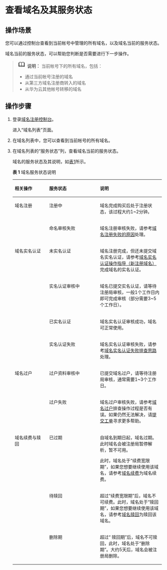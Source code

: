 # 查看域名及其服务状态<a name="domain_ug_310008"></a>

## 操作场景<a name="section15733027839"></a>

您可以通过控制台查看到当前帐号中管理的所有域名，以及域名当前的服务状态。

域名当前的服务状态，可以帮助您判断是否需要进行下一步操作。

>![](public_sys-resources/icon-note.gif) **说明：** 
>当前帐号下的所有域名，包括：
>-   通过当前帐号注册的域名
>-   从第三方域名注册商转入的域名
>-   从华为云其他帐号转移的域名

## 操作步骤<a name="section9256133261318"></a>

1.  登录[域名注册控制台](https://console.huaweicloud.com/domain/?region=cn-north-4#/domain/list)。

    进入“域名列表”页面。

2.  在域名列表中，您可以查看到当前帐号的所有域名。
3.  在域名列表的“服务状态”列，查看域名当前的服务状态。

    域名的服务状态及其说明，如[表1](#table168326289249)所示。

    **表 1**  域名服务状态说明

    <a name="table168326289249"></a>
    <table><thead align="left"><tr id="row6833132811247"><th class="cellrowborder" valign="top" width="23.057694230576942%" id="mcps1.2.4.1.1"><p id="p11598639162516"><a name="p11598639162516"></a><a name="p11598639162516"></a>相关操作</p>
    </th>
    <th class="cellrowborder" valign="top" width="34.06659334066593%" id="mcps1.2.4.1.2"><p id="p148331028192413"><a name="p148331028192413"></a><a name="p148331028192413"></a>服务状态</p>
    </th>
    <th class="cellrowborder" valign="top" width="42.875712428757126%" id="mcps1.2.4.1.3"><p id="p4833122819249"><a name="p4833122819249"></a><a name="p4833122819249"></a>说明</p>
    </th>
    </tr>
    </thead>
    <tbody><tr id="row145165973911"><td class="cellrowborder" rowspan="2" valign="top" width="23.057694230576942%" headers="mcps1.2.4.1.1 "><p id="p65161698397"><a name="p65161698397"></a><a name="p65161698397"></a>域名注册</p>
    </td>
    <td class="cellrowborder" valign="top" width="34.06659334066593%" headers="mcps1.2.4.1.2 "><p id="p1551711915399"><a name="p1551711915399"></a><a name="p1551711915399"></a>注册中</p>
    </td>
    <td class="cellrowborder" valign="top" width="42.875712428757126%" headers="mcps1.2.4.1.3 "><p id="p251718983918"><a name="p251718983918"></a><a name="p251718983918"></a>域名完成购买后处于注册状态，该过程大约1~2分钟。</p>
    </td>
    </tr>
    <tr id="row8693142144213"><td class="cellrowborder" valign="top" headers="mcps1.2.4.1.1 "><p id="p1469342114212"><a name="p1469342114212"></a><a name="p1469342114212"></a>命名审核失败</p>
    </td>
    <td class="cellrowborder" valign="top" headers="mcps1.2.4.1.2 "><p id="p8693152134219"><a name="p8693152134219"></a><a name="p8693152134219"></a>域名注册审核失败，请参考<a href="https://support.huaweicloud.com/domain_faq/zh-cn_topic_0000001154900176.html" target="_blank" rel="noopener noreferrer">域名注册失败的原因</a>处理。</p>
    </td>
    </tr>
    <tr id="row0833102817244"><td class="cellrowborder" rowspan="4" valign="top" width="23.057694230576942%" headers="mcps1.2.4.1.1 "><p id="p0936175612511"><a name="p0936175612511"></a><a name="p0936175612511"></a>域名实名认证</p>
    </td>
    <td class="cellrowborder" valign="top" width="34.06659334066593%" headers="mcps1.2.4.1.2 "><p id="p383382842413"><a name="p383382842413"></a><a name="p383382842413"></a>未实名认证</p>
    </td>
    <td class="cellrowborder" valign="top" width="42.875712428757126%" headers="mcps1.2.4.1.3 "><p id="p11833192812415"><a name="p11833192812415"></a><a name="p11833192812415"></a>域名注册完成，但还未提交域名实名认证，请参考<a href="域名实名认证操作指导（新注册域名）.md">域名实名认证操作指导（新注册域名）</a>完成域名的实名认证。</p>
    </td>
    </tr>
    <tr id="row2833028122415"><td class="cellrowborder" valign="top" headers="mcps1.2.4.1.1 "><p id="p1183318286240"><a name="p1183318286240"></a><a name="p1183318286240"></a>实名认证审核中</p>
    </td>
    <td class="cellrowborder" valign="top" headers="mcps1.2.4.1.2 "><p id="p88331428112419"><a name="p88331428112419"></a><a name="p88331428112419"></a>域名已提交实名认证，请等待注册局审核，一般1个工作日内即可完成审核（部分需要3~5个工作日）。</p>
    </td>
    </tr>
    <tr id="row0833112872412"><td class="cellrowborder" valign="top" headers="mcps1.2.4.1.1 "><p id="p783352812244"><a name="p783352812244"></a><a name="p783352812244"></a>已实名认证</p>
    </td>
    <td class="cellrowborder" valign="top" headers="mcps1.2.4.1.2 "><p id="p083362852419"><a name="p083362852419"></a><a name="p083362852419"></a>域名实名认证审核成功，域名可正常使用。</p>
    </td>
    </tr>
    <tr id="row2083452820246"><td class="cellrowborder" valign="top" headers="mcps1.2.4.1.1 "><p id="p783462815243"><a name="p783462815243"></a><a name="p783462815243"></a>实名认证失败</p>
    </td>
    <td class="cellrowborder" valign="top" headers="mcps1.2.4.1.2 "><p id="p783411281249"><a name="p783411281249"></a><a name="p783411281249"></a>域名实名认证审核失败，请参考<a href="https://support.huaweicloud.com/domain_faq/domain_faq_040304.html" target="_blank" rel="noopener noreferrer">域名实名认证失败排查思路</a>处理。</p>
    </td>
    </tr>
    <tr id="row483482822414"><td class="cellrowborder" rowspan="2" valign="top" width="23.057694230576942%" headers="mcps1.2.4.1.1 "><p id="p58148591276"><a name="p58148591276"></a><a name="p58148591276"></a>域名过户</p>
    </td>
    <td class="cellrowborder" valign="top" width="34.06659334066593%" headers="mcps1.2.4.1.2 "><p id="p88342287241"><a name="p88342287241"></a><a name="p88342287241"></a>过户资料审核中</p>
    </td>
    <td class="cellrowborder" valign="top" width="42.875712428757126%" headers="mcps1.2.4.1.3 "><p id="p108341728142419"><a name="p108341728142419"></a><a name="p108341728142419"></a>已提交域名过户，请等待注册局审核，通常需要1~3个工作日。</p>
    </td>
    </tr>
    <tr id="row19730171052918"><td class="cellrowborder" valign="top" headers="mcps1.2.4.1.1 "><p id="p1973191012292"><a name="p1973191012292"></a><a name="p1973191012292"></a>过户失败</p>
    </td>
    <td class="cellrowborder" valign="top" headers="mcps1.2.4.1.2 "><p id="p67311210122914"><a name="p67311210122914"></a><a name="p67311210122914"></a>域名过户审核失败，请参考<a href="域名过户.md">域名过户</a>排查操作过程是否有误。如果仍然无法解决，请<a href="https://support.huaweicloud.com/usermanual-ticket/zh-cn_topic_0127038618.html" target="_blank" rel="noopener noreferrer">提交工单</a>寻求更多帮助。</p>
    </td>
    </tr>
    <tr id="row642592113256"><td class="cellrowborder" rowspan="3" valign="top" width="23.057694230576942%" headers="mcps1.2.4.1.1 "><p id="p1159162152912"><a name="p1159162152912"></a><a name="p1159162152912"></a>域名续费与赎回</p>
    </td>
    <td class="cellrowborder" valign="top" width="34.06659334066593%" headers="mcps1.2.4.1.2 "><p id="p1142522192520"><a name="p1142522192520"></a><a name="p1142522192520"></a>已过期</p>
    </td>
    <td class="cellrowborder" valign="top" width="42.875712428757126%" headers="mcps1.2.4.1.3 "><p id="p1442514215257"><a name="p1442514215257"></a><a name="p1442514215257"></a>自域名到期日起，域名过期。此时域名会被注册局暂停解析，暂不可用。</p>
    <p id="p1826125517327"><a name="p1826125517327"></a><a name="p1826125517327"></a>此时，域名处于“续费宽限期”，如果您想要继续使用该域名，请参考<a href="域名续费.md">域名续费</a>为域名续费。</p>
    </td>
    </tr>
    <tr id="row1942512122516"><td class="cellrowborder" valign="top" headers="mcps1.2.4.1.1 "><p id="p442512122510"><a name="p442512122510"></a><a name="p442512122510"></a>待赎回</p>
    </td>
    <td class="cellrowborder" valign="top" headers="mcps1.2.4.1.2 "><p id="p142572112514"><a name="p142572112514"></a><a name="p142572112514"></a>超过“续费宽限期”后，域名不可续费。此时，域名处于“赎回期”，如果您想要继续使用该域名，请参考<a href="域名赎回.md">域名赎回</a>为赎回该域名。</p>
    </td>
    </tr>
    <tr id="row54252215254"><td class="cellrowborder" valign="top" headers="mcps1.2.4.1.1 "><p id="p84254210251"><a name="p84254210251"></a><a name="p84254210251"></a>删除期</p>
    </td>
    <td class="cellrowborder" valign="top" headers="mcps1.2.4.1.2 "><p id="p1942518211254"><a name="p1942518211254"></a><a name="p1942518211254"></a>超过“ 赎回期”后，域名不可赎回，此时，域名处于“删除期”。大约5天后，域名会被注册局删除。</p>
    </td>
    </tr>
    </tbody>
    </table>


